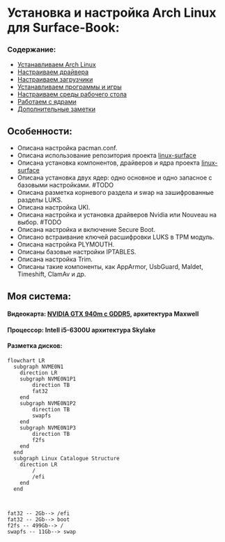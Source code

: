 # Установка и настройка Arch Linux для Surface-Book:
### Содержание:
- [Устанавливаем Arch Linux](Установка%20Achlinux.md)
- [Настраиваем драйвера](/Драйвера)
- [Настраиваем загрузчики](/Загрузчики)
- [Устанавливаем программы и игры](/Программы%20и%20игры)
- [Настраиваем среды рабочего стола](/Среды%20рабочего%20стола)
- [Работаем с ядрами](Ядра)
- [Дополнительные заметки](/Дополнительные%20заметки)

## Особенности:
- Описана настройка pacman.conf.
- Описана использование репозитория проекта [linux-surface](https://github.com/linux-surface/linux-surface)
- Описана установка компонентов, драйверов и ядра проекта [linux-surface](https://github.com/linux-surface/linux-surface)
- Описана установка двух ядер: одно основное и одно запасное с базовыми настройками. #TODO
- Описана разметка корневого раздела и swap на зашифрованные разделы LUKS.
- Описана настройка UKI.
- Описана настройка и установка драйверов Nvidia или Nouveau на выбор. #TODO
- Описана настройка и включение Secure Boot.
- Описано встраивание ключей расшифровки LUKS в TPM модуль.
- Описана настройка PLYMOUTH.
- Описаны базовые настройки IPTABLES.
- Описана настройка Trim.
- Описаны такие компоненты, как AppArmor, UsbGuard, Maldet, Timeshift, ClamAv и др.

## Моя система:
#### Видеокарта: [NVIDIA GTX 940m с GDDR5](https://www.notebookcheck-ru.com/NVIDIA-Maxwell-GPU-940M-GDDR5.413890.0.html), архитектура Maxwell
#### Процессор: Intell i5-6300U архитектура Skylake
#### Разметка дисков:
```mermaid
flowchart LR
  subgraph NVME0N1
    direction LR
    subgraph NVME0N1P1
        direction TB
        fat32
    end
    subgraph NVME0N1P2
        direction TB
        swapfs
    end
    subgraph NVME0N1P3
        direction TB
        f2fs
    end
  end
  subgraph Linux Catalogue Structure
    direction LR
        /
        /efi
    end
  end



fat32 -- 2Gb--> /efi
fat32 -- 2Gb--> boot
f2fs -- 499Gb--> /
swapfs -- 11Gb--> swap
```
